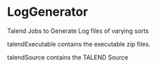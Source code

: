 LogGenerator
============

Talend Jobs to Generate Log files of varying sorts

talendExecutable contains the executable zip files.

talendSource contains the TALEND Source
